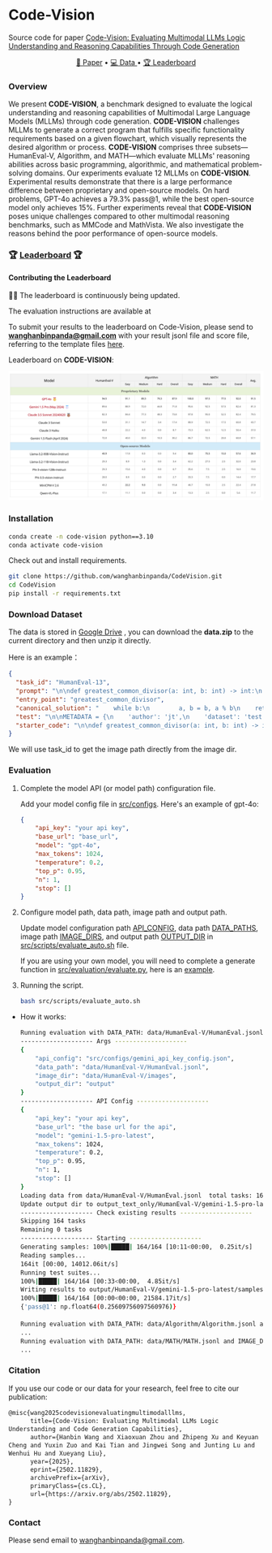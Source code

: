 # Code-Vision

Source code for paper [Code-Vision: Evaluating Multimodal LLMs Logic Understanding and Reasoning Capabilities Through Code Generation]()

<p align="center">
    <a href="">📜 Paper</a> •
    <a href="https://drive.google.com/file/d/1aiJB6Z1xQcBAwgcfJFTOUIpf6vVYRsq_/view?usp=sharing">💻 Data </a> •
    <a href="https://pingshengren0901.github.io/codevision.io/">🏆 Leaderboard</a> 
</p>

### Overview

We present **CODE-VISION**, a benchmark designed to evaluate the logical understanding and reasoning capabilities of Multimodal Large Language Models (MLLMs) through code generation. **CODE-VISION** challenges MLLMs to generate a correct program that fulfills specific functionality requirements based on a given flowchart, which visually represents the desired algorithm or process. **CODE-VISION** comprises three subsets—HumanEval-V, Algorithm, and MATH—which evaluate MLLMs' reasoning abilities across basic programming, algorithmic, and mathematical problem-solving domains. Our experiments evaluate 12 MLLMs on **CODE-VISION**. Experimental results demonstrate that there is a large performance difference between proprietary and open-source models. On hard problems, GPT-4o achieves a 79.3% pass@1, while the best open-source model only achieves 15%. Further experiments reveal that **CODE-VISION** poses unique challenges compared to other multimodal reasoning benchmarks, such as MMCode and MathVista. We also investigate the reasons behind the poor performance of open-source models.

### 🏆 [Leaderboard](https://pingshengren0901.github.io/codevision.io/) 🏆

#### Contributing the Leaderboard

🚨🚨 The leaderboard is continuously being updated.

The evaluation instructions are available at 

To submit your results to the leaderboard on Code-Vision, please send to  **wanghanbinpanda@gmail.com** with your result jsonl file and score file, referring to the template files [here](https://github.com/wanghanbinpanda/CodeVision/tree/main/output/Algorithm/gpt-4o).

Leaderboard on **CODE-VISION**:

![image-20241116111753927](./README.assets/image-20241116111753927.png)

### Installation

```bash
conda create -n code-vision python==3.10
conda activate code-vision
```

Check out and install requirements.

```bash
git clone https://github.com/wanghanbinpanda/CodeVision.git
cd CodeVision
pip install -r requirements.txt
```

### Download Dataset

The data is stored in [Google Drive](https://drive.google.com/file/d/1aiJB6Z1xQcBAwgcfJFTOUIpf6vVYRsq_/view?usp=sharing) , you can download the **data.zip** to the current directory and then unzip it directly.

Here is an example：

```json
{
  "task_id": "HumanEval-13", 
  "prompt": "\n\ndef greatest_common_divisor(a: int, b: int) -> int:\n    \"\"\" Return a greatest common divisor of two integers a and b\n    >>> greatest_common_divisor(3, 5)\n    1\n    >>> greatest_common_divisor(25, 15)\n    5\n    \"\"\"\n", 
  "entry_point": "greatest_common_divisor", 
  "canonical_solution": "    while b:\n        a, b = b, a % b\n    return a\n", 
  "test": "\n\nMETADATA = {\n    'author': 'jt',\n    'dataset': 'test'\n}\n\n\ndef check(candidate):\n    assert candidate(3, 7) == 1\n    assert candidate(10, 15) == 5\n    assert candidate(49, 14) == 7\n    assert candidate(144, 60) == 12\n", 
  "starter_code": "\n\ndef greatest_common_divisor(a: int, b: int) -> int:"
}
```

We will use task_id to get the image path directly from the image dir.

### Evaluation

1. Complete the model API (or model path) configuration file.

   Add your model config file in [src/configs](https://github.com/wanghanbinpanda/CodeVision/tree/main/src/configs). Here's an example of gpt-4o:

   ```json
   {
       "api_key": "your api key",
       "base_url": "base_url",
       "model": "gpt-4o",
       "max_tokens": 1024,
       "temperature": 0.2,
       "top_p": 0.95,
       "n": 1,
       "stop": []
   }
   ```

2. Configure model path, data path, image path and output path.

   Update model configuration path [API_CONFIG](https://github.com/wanghanbinpanda/CodeVision/blob/9218864209135ab4314a09958007fe83d4fedc1e/src/scripts/evaluate_auto.sh#L12), data path [DATA_PATHS](https://github.com/wanghanbinpanda/CodeVision/blob/9218864209135ab4314a09958007fe83d4fedc1e/src/scripts/evaluate_auto.sh#L14), image path [IMAGE_DIRS](https://github.com/wanghanbinpanda/CodeVision/blob/9218864209135ab4314a09958007fe83d4fedc1e/src/scripts/evaluate_auto.sh#L20), and output path [OUTPUT_DIR](https://github.com/wanghanbinpanda/CodeVision/blob/9218864209135ab4314a09958007fe83d4fedc1e/src/scripts/evaluate_auto.sh#L26C1-L26C11) in [src/scripts/evaluate_auto.sh](https://github.com/wanghanbinpanda/CodeVision/blob/main/src/scripts/evaluate_auto.sh) file.

   If you are using your own model, you will need to complete a generate function in [src/evaluation/evaluate.py](https://github.com/wanghanbinpanda/CodeVision/blob/main/src/evaluation/evaluate.py), here is an [example](https://github.com/wanghanbinpanda/CodeVision/blob/6b64a0dec14ebb81801cc6ee79c36dbf65519d72/src/evaluation/evaluate.py#L60).
3. Running the script.

   ```sh
   bash src/scripts/evaluate_auto.sh
   ```

- How it works:

  ```sh
  Running evaluation with DATA_PATH: data/HumanEval-V/HumanEval.jsonl and IMAGE_DIR: data/HumanEval-V/images
  -------------------- Args --------------------
  {
      "api_config": "src/configs/gemini_api_key_config.json",
      "data_path": "data/HumanEval-V/HumanEval.jsonl",
      "image_dir": "data/HumanEval-V/images",
      "output_dir": "output"
  }
  -------------------- API Config --------------------
  {
      "api_key": "your api key",
      "base_url": "the base url for the api",
      "model": "gemini-1.5-pro-latest",
      "max_tokens": 1024,
      "temperature": 0.2,
      "top_p": 0.95,
      "n": 1,
      "stop": []
  }
  Loading data from data/HumanEval-V/HumanEval.jsonl  total tasks: 164
  Update output dir to output_text_only/HumanEval-V/gemini-1.5-pro-latest
  -------------------- Check existing results --------------------
  Skipping 164 tasks
  Remaining 0 tasks
  -------------------- Starting --------------------
  Generating samples: 100%|█████| 164/164 [10:11<00:00,  0.25it/s]
  Reading samples...
  164it [00:00, 14012.06it/s]
  Running test suites...
  100%|█████| 164/164 [00:33<00:00,  4.85it/s]
  Writing results to output/HumanEval-V/gemini-1.5-pro-latest/samples.jsonl_results.jsonl...
  100%|█████| 164/164 [00:00<00:00, 21584.17it/s]
  {'pass@1': np.float64(0.25609756097560976)}
  
  Running evaluation with DATA_PATH: data/Algorithm/Algorithm.jsonl and IMAGE_DIR: data/Algorithm/images
  ...
  Running evaluation with DATA_PATH: data/MATH/MATH.jsonl and IMAGE_DIR: data/MATH/images
  ...
  ```

### Citation

If you use our code or our data for your research, feel free to cite our publication:

```
@misc{wang2025codevisionevaluatingmultimodalllms,
      title={Code-Vision: Evaluating Multimodal LLMs Logic Understanding and Code Generation Capabilities}, 
      author={Hanbin Wang and Xiaoxuan Zhou and Zhipeng Xu and Keyuan Cheng and Yuxin Zuo and Kai Tian and Jingwei Song and Junting Lu and Wenhui Hu and Xueyang Liu},
      year={2025},
      eprint={2502.11829},
      archivePrefix={arXiv},
      primaryClass={cs.CL},
      url={https://arxiv.org/abs/2502.11829}, 
}
```



### Contact

Please send email to [wanghanbinpanda@gmail.com](mailto:wanghanbinpanda@gmail.com).
